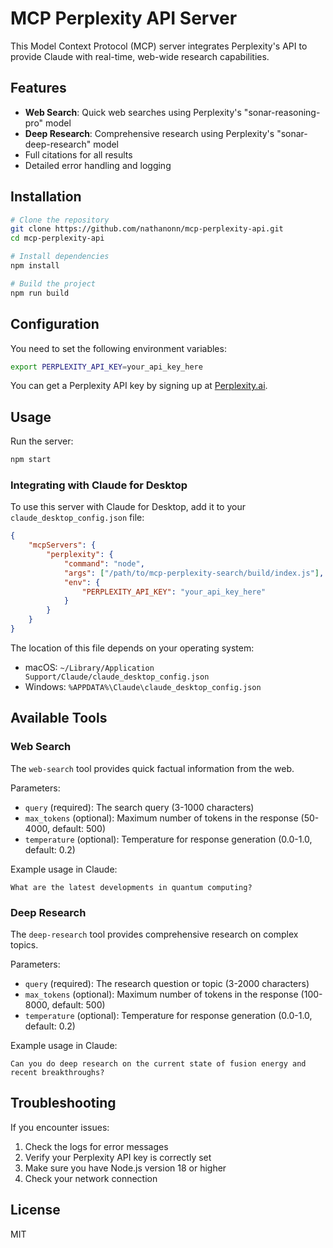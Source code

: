 # MCP Perplexity API Server

This Model Context Protocol (MCP) server integrates Perplexity's API to provide Claude with real-time, web-wide research capabilities.

## Features

-   **Web Search**: Quick web searches using Perplexity's "sonar-reasoning-pro" model
-   **Deep Research**: Comprehensive research using Perplexity's "sonar-deep-research" model
-   Full citations for all results
-   Detailed error handling and logging

## Installation

```bash
# Clone the repository
git clone https://github.com/nathanonn/mcp-perplexity-api.git
cd mcp-perplexity-api

# Install dependencies
npm install

# Build the project
npm run build
```

## Configuration

You need to set the following environment variables:

```bash
export PERPLEXITY_API_KEY=your_api_key_here
```

You can get a Perplexity API key by signing up at [Perplexity.ai](https://www.perplexity.ai/).

## Usage

Run the server:

```bash
npm start
```

### Integrating with Claude for Desktop

To use this server with Claude for Desktop, add it to your `claude_desktop_config.json` file:

```json
{
    "mcpServers": {
        "perplexity": {
            "command": "node",
            "args": ["/path/to/mcp-perplexity-search/build/index.js"],
            "env": {
                "PERPLEXITY_API_KEY": "your_api_key_here"
            }
        }
    }
}
```

The location of this file depends on your operating system:

-   macOS: `~/Library/Application Support/Claude/claude_desktop_config.json`
-   Windows: `%APPDATA%\Claude\claude_desktop_config.json`

## Available Tools

### Web Search

The `web-search` tool provides quick factual information from the web.

Parameters:

-   `query` (required): The search query (3-1000 characters)
-   `max_tokens` (optional): Maximum number of tokens in the response (50-4000, default: 500)
-   `temperature` (optional): Temperature for response generation (0.0-1.0, default: 0.2)

Example usage in Claude:

```
What are the latest developments in quantum computing?
```

### Deep Research

The `deep-research` tool provides comprehensive research on complex topics.

Parameters:

-   `query` (required): The research question or topic (3-2000 characters)
-   `max_tokens` (optional): Maximum number of tokens in the response (100-8000, default: 500)
-   `temperature` (optional): Temperature for response generation (0.0-1.0, default: 0.2)

Example usage in Claude:

```
Can you do deep research on the current state of fusion energy and recent breakthroughs?
```

## Troubleshooting

If you encounter issues:

1. Check the logs for error messages
2. Verify your Perplexity API key is correctly set
3. Make sure you have Node.js version 18 or higher
4. Check your network connection

## License

MIT
